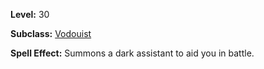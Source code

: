 <!-- TITLE: Spell: Dark Assistant -->

**Level:** 30

**Subclass:** [Vodouist](vodouist)

**Spell Effect:**  Summons a dark assistant to aid you in battle.